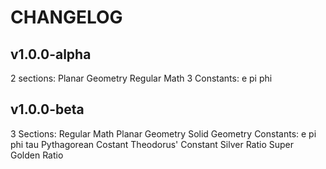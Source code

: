 # CHANGELOG

## v1.0.0-alpha
  2 sections: 
  Planar Geometry
  Regular Math
  3 Constants:
  e
  pi
  phi
## v1.0.0-beta
  3 Sections: 
  Regular Math
  Planar Geometry
  Solid Geometry
  Constants:
  e
  pi
  phi
  tau
  Pythagorean Costant
  Theodorus' Constant
  Silver Ratio
  Super Golden Ratio
